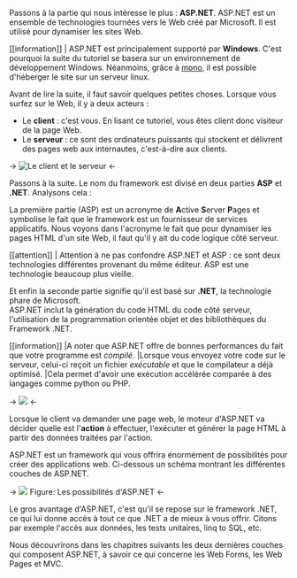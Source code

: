 Passons à la partie qui nous intéresse le plus : **ASP.NET**. ASP.NET est un ensemble de technologies tournées vers le Web créé par Microsoft. Il est utilisé pour dynamiser les sites Web.

[[information]]
| ASP.NET est principalement supporté par **Windows**. C'est pourquoi la suite du tutoriel se basera sur un environnement de développement Windows. Néanmoins, grâce à [mono](http://www.mono-project.com/), il est possible d'héberger le site sur un serveur linux.

Avant de lire la suite, il faut savoir quelques petites choses. Lorsque vous surfez sur le Web, il y a deux acteurs :

- Le **client** : c'est vous. En lisant ce tutoriel, vous êtes client donc visiteur de la page Web.
- Le **serveur** : ce sont des ordinateurs puissants qui stockent et délivrent des pages web aux internautes, c'est-à-dire aux clients.

-> ![Le client et le serveur](/media/galleries/304/e92474d5-2ed6-45b5-be7a-16d65c582f43.png.960x960_q85.png) <-

Passons à la suite. Le nom du framework est divisé en deux parties **ASP** et **.NET**. Analysons cela :

La première partie (ASP) est un acronyme de **A**ctive **S**erver **P**ages et symbolise le fait que le framework est un fournisseur de services applicatifs. Nous voyons dans l'acronyme le fait que pour dynamiser les pages HTML d'un site Web, il faut qu'il y ait du code logique côté serveur.

[[attention]]
| Attention à ne pas confondre ASP.NET et ASP : ce sont deux technologies différentes provenant du même éditeur. ASP est une technologie beaucoup plus vieille.

Et enfin la seconde partie signifie qu'il est basé sur **.NET**, la technologie phare de Microsoft.  
ASP.NET inclut la génération du code HTML du code côté serveur, l'utilisation de la programmation orientée objet et des bibliothèques du Framework .NET.

[[information]]
|A noter que ASP.NET offre de bonnes performances du fait que votre programme est *compilé*. 
|Lorsque vous envoyez votre code sur le serveur, celui-ci reçoit un fichier *exécutable* et que le compilateur a déjà optimisé.
|Cela permet d'avoir une exécution accélérée comparée à des langages comme python ou PHP. 

-> ![](/media/galleries/304/fe70d3e4-56a1-4cf4-a6be-a7981b7a14c4.png.960x960_q85.png) <-

Lorsque le client va demander une page web, le moteur d'ASP.NET va décider quelle est l'**action** à effectuer, l'exécuter et générer la page HTML à partir des données traitées par l'action.

ASP.NET est un framework qui vous offrira énormément de possibilités pour créer des applications web. Ci-dessous un schéma montrant les différentes couches de ASP.NET. 

-> ![](/media/galleries/304/49edeb53-0d2a-4eba-b981-cf3afbd9e38e.png.960x960_q85.jpg)
Figure: Les possibilités d'ASP.NET <-

Le gros avantage d'ASP.NET, c'est qu'il se repose sur le framework .NET, ce qui lui donne accès à tout ce 
que .NET a de mieux à vous offrir. Citons par exemple l'accès aux données, les tests unitaires, linq to SQL, etc.

Nous découvrirons dans les chapitres suivants les deux dernières couches qui composent ASP.NET, à savoir ce qui concerne les Web Forms, les Web Pages et MVC.